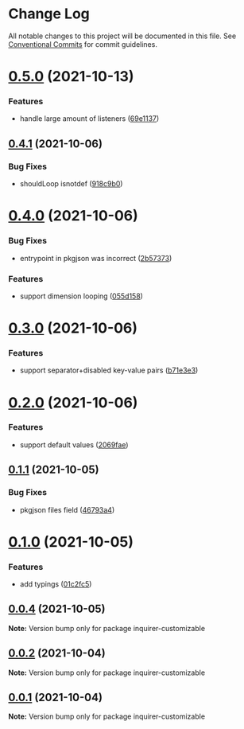 # Change Log

All notable changes to this project will be documented in this file.
See [Conventional Commits](https://conventionalcommits.org) for commit guidelines.

# [0.5.0](https://github.com/coveo/inquirer-customizable/compare/v0.4.1...v0.5.0) (2021-10-13)


### Features

* handle large amount of listeners ([69e1137](https://github.com/coveo/inquirer-customizable/commit/69e1137aa600b56eb9e768f08bb1fba1256a0b1e))





## [0.4.1](https://github.com/coveo/inquirer-customizable/compare/v0.4.0...v0.4.1) (2021-10-06)


### Bug Fixes

* shouldLoop isnotdef ([918c9b0](https://github.com/coveo/inquirer-customizable/commit/918c9b079089873dec8704330d2da72de95422b5))





# [0.4.0](https://github.com/coveo/inquirer-customizable/compare/v0.3.0...v0.4.0) (2021-10-06)


### Bug Fixes

* entrypoint in pkgjson was incorrect ([2b57373](https://github.com/coveo/inquirer-customizable/commit/2b5737306d71c28a06aeefdc107f0900dade7126))


### Features

* support dimension looping ([055d158](https://github.com/coveo/inquirer-customizable/commit/055d158fc3b5b21e6c4fa92d0fc09d4d3667a8b1))





# [0.3.0](https://github.com/coveo/inquirer-customizable/compare/v0.2.0...v0.3.0) (2021-10-06)


### Features

* support separator+disabled key-value pairs ([b71e3e3](https://github.com/coveo/inquirer-customizable/commit/b71e3e303989bad9cb8e3ee9b55b078d4f81ba3c))





# [0.2.0](https://github.com/coveo/inquirer-customizable/compare/v0.1.1...v0.2.0) (2021-10-06)


### Features

* support default values ([2069fae](https://github.com/coveo/inquirer-customizable/commit/2069fae77a5ecc14e2c1b92c502ec33b601d5cbb))





## [0.1.1](https://github.com/coveo/inquirer-customizable/compare/v0.1.0...v0.1.1) (2021-10-05)


### Bug Fixes

* pkgjson files field ([46793a4](https://github.com/coveo/inquirer-customizable/commit/46793a480986865e8d335119731576eb38bc1693))





# [0.1.0](https://github.com/coveo/inquirer-customizable/compare/v0.0.4...v0.1.0) (2021-10-05)


### Features

* add typings ([01c2fc5](https://github.com/coveo/inquirer-customizable/commit/01c2fc5e0b04838f0877984dae1a2248a1cb6415))





## [0.0.4](https://github.com/coveo/inquirer-customizable/compare/v0.0.2...v0.0.4) (2021-10-05)

**Note:** Version bump only for package inquirer-customizable





## [0.0.2](https://github.com/coveo/inquirer-customizable/compare/v0.0.1...v0.0.2) (2021-10-04)

**Note:** Version bump only for package inquirer-customizable





## [0.0.1](https://github.com/coveo/inquirer-customizable/compare/v0.0.0...v0.0.1) (2021-10-04)

**Note:** Version bump only for package inquirer-customizable
